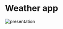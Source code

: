# Weather app
![presentation](https://github.com/janisruduks/weather-app/assets/37122372/ec93cafe-ea3f-44d6-a85b-61310a678e3b)
